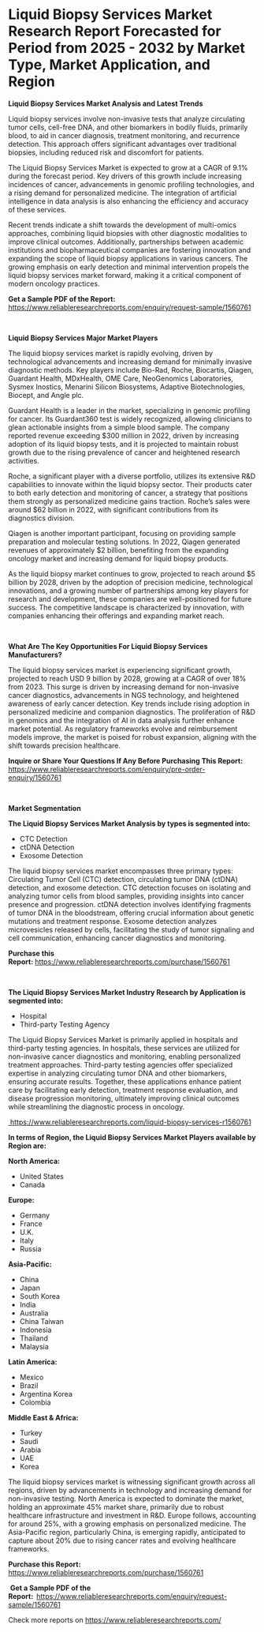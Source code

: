 <p><h1>Liquid Biopsy Services Market Research Report Forecasted for Period from 2025 -  2032 by Market Type, Market Application, and Region</h1></p><p><strong>Liquid Biopsy Services Market Analysis and Latest Trends</strong></p>
<p><p>Liquid biopsy services involve non-invasive tests that analyze circulating tumor cells, cell-free DNA, and other biomarkers in bodily fluids, primarily blood, to aid in cancer diagnosis, treatment monitoring, and recurrence detection. This approach offers significant advantages over traditional biopsies, including reduced risk and discomfort for patients. </p><p>The Liquid Biopsy Services Market is expected to grow at a CAGR of 9.1% during the forecast period. Key drivers of this growth include increasing incidences of cancer, advancements in genomic profiling technologies, and a rising demand for personalized medicine. The integration of artificial intelligence in data analysis is also enhancing the efficiency and accuracy of these services. </p><p>Recent trends indicate a shift towards the development of multi-omics approaches, combining liquid biopsies with other diagnostic modalities to improve clinical outcomes. Additionally, partnerships between academic institutions and biopharmaceutical companies are fostering innovation and expanding the scope of liquid biopsy applications in various cancers. The growing emphasis on early detection and minimal intervention propels the liquid biopsy services market forward, making it a critical component of modern oncology practices.</p></p>
<p><strong>Get a Sample PDF of the Report:&nbsp;</strong> <a href="https://www.reliableresearchreports.com/enquiry/request-sample/1560761?utm_campaign=3061&utm_medium=2&utm_source=Github&utm_content=ia&utm_term=11032025&utm_id=liquid-biopsy-services">https://www.reliableresearchreports.com/enquiry/request-sample/1560761</a></p>
<p>&nbsp;</p>
<p><strong>Liquid Biopsy Services Major Market Players</strong></p>
<p><p>The liquid biopsy services market is rapidly evolving, driven by technological advancements and increasing demand for minimally invasive diagnostic methods. Key players include Bio-Rad, Roche, Biocartis, Qiagen, Guardant Health, MDxHealth, OME Care, NeoGenomics Laboratories, Sysmex Inostics, Menarini Silicon Biosystems, Adaptive Biotechnologies, Biocept, and Angle plc.</p><p>Guardant Health is a leader in the market, specializing in genomic profiling for cancer. Its Guardant360 test is widely recognized, allowing clinicians to glean actionable insights from a simple blood sample. The company reported revenue exceeding $300 million in 2022, driven by increasing adoption of its liquid biopsy tests, and it is projected to maintain robust growth due to the rising prevalence of cancer and heightened research activities.</p><p>Roche, a significant player with a diverse portfolio, utilizes its extensive R&D capabilities to innovate within the liquid biopsy sector. Their products cater to both early detection and monitoring of cancer, a strategy that positions them strongly as personalized medicine gains traction. Roche’s sales were around $62 billion in 2022, with significant contributions from its diagnostics division.</p><p>Qiagen is another important participant, focusing on providing sample preparation and molecular testing solutions. In 2022, Qiagen generated revenues of approximately $2 billion, benefiting from the expanding oncology market and increasing demand for liquid biopsy products.</p><p>As the liquid biopsy market continues to grow, projected to reach around $5 billion by 2028, driven by the adoption of precision medicine, technological innovations, and a growing number of partnerships among key players for research and development, these companies are well-positioned for future success. The competitive landscape is characterized by innovation, with companies enhancing their offerings and expanding market reach.</p></p>
<p>&nbsp;</p>
<p><strong>What Are The Key Opportunities For Liquid Biopsy Services Manufacturers?</strong></p>
<p><p>The liquid biopsy services market is experiencing significant growth, projected to reach USD 9 billion by 2028, growing at a CAGR of over 18% from 2023. This surge is driven by increasing demand for non-invasive cancer diagnostics, advancements in NGS technology, and heightened awareness of early cancer detection. Key trends include rising adoption in personalized medicine and companion diagnostics. The proliferation of R&D in genomics and the integration of AI in data analysis further enhance market potential. As regulatory frameworks evolve and reimbursement models improve, the market is poised for robust expansion, aligning with the shift towards precision healthcare.</p></p>
<p><strong>Inquire or Share Your Questions If Any Before Purchasing This Report:</strong> <a href="https://www.reliableresearchreports.com/enquiry/pre-order-enquiry/1560761?utm_campaign=3061&utm_medium=2&utm_source=Github&utm_content=ia&utm_term=11032025&utm_id=liquid-biopsy-services">https://www.reliableresearchreports.com/enquiry/pre-order-enquiry/1560761</a></p>
<p>&nbsp;</p>
<p><strong>Market Segmentation</strong></p>
<p><strong>The Liquid Biopsy Services Market Analysis by types is segmented into:</strong></p>
<p><ul><li>CTC Detection</li><li>ctDNA Detection</li><li>Exosome Detection</li></ul></p>
<p><p>The liquid biopsy services market encompasses three primary types: Circulating Tumor Cell (CTC) detection, circulating tumor DNA (ctDNA) detection, and exosome detection. CTC detection focuses on isolating and analyzing tumor cells from blood samples, providing insights into cancer presence and progression. ctDNA detection involves identifying fragments of tumor DNA in the bloodstream, offering crucial information about genetic mutations and treatment response. Exosome detection analyzes microvesicles released by cells, facilitating the study of tumor signaling and cell communication, enhancing cancer diagnostics and monitoring.</p></p>
<p><strong>Purchase this Report:&nbsp;</strong><a href="https://www.reliableresearchreports.com/purchase/1560761?utm_campaign=3061&utm_medium=2&utm_source=Github&utm_content=ia&utm_term=11032025&utm_id=liquid-biopsy-services">https://www.reliableresearchreports.com/purchase/1560761</a></p>
<p>&nbsp;</p>
<p><strong>The Liquid Biopsy Services Market Industry Research by Application is segmented into:</strong></p>
<p><ul><li>Hospital</li><li>Third-party Testing Agency</li></ul></p>
<p><p>The Liquid Biopsy Services Market is primarily applied in hospitals and third-party testing agencies. In hospitals, these services are utilized for non-invasive cancer diagnostics and monitoring, enabling personalized treatment approaches. Third-party testing agencies offer specialized expertise in analyzing circulating tumor DNA and other biomarkers, ensuring accurate results. Together, these applications enhance patient care by facilitating early detection, treatment response evaluation, and disease progression monitoring, ultimately improving clinical outcomes while streamlining the diagnostic process in oncology.</p></p>
<p><a href="https://www.reliableresearchreports.com/liquid-biopsy-services-r1560761?utm_campaign=3061&utm_medium=2&utm_source=Github&utm_content=ia&utm_term=11032025&utm_id=liquid-biopsy-services">&nbsp;https://www.reliableresearchreports.com/liquid-biopsy-services-r1560761</a></p>
<p><strong>In terms of Region, the Liquid Biopsy Services Market Players available by Region are:</strong></p>
<p>
    <p> <strong> North America: </strong>
        <ul>
            <li>United States</li>
            <li>Canada</li>
        </ul>
        </p> 
    <p> <strong> Europe: </strong>
        <ul>
            <li>Germany</li>
            <li>France</li>
            <li>U.K.</li>
            <li>Italy</li>
            <li>Russia</li>
        </ul>
        </p> 
    <p> <strong> Asia-Pacific: </strong>
        <ul>
            <li>China</li>
            <li>Japan</li>
            <li>South Korea</li>
            <li>India</li>
            <li>Australia</li>
            <li>China Taiwan</li>
            <li>Indonesia</li>
            <li>Thailand</li>
            <li>Malaysia</li>
        </ul>
        </p> 
    <p> <strong> Latin America: </strong>
        <ul>
            <li>Mexico</li>
            <li>Brazil</li>
            <li>Argentina Korea</li>
            <li>Colombia</li>
        </ul>
        </p> 
    <p> <strong> Middle East & Africa: </strong>
        <ul>
            <li>Turkey</li>
            <li>Saudi</li>
            <li>Arabia</li>
            <li>UAE</li>
            <li>Korea</li>
        </ul>
    </p>
    </p>
<p><p>The liquid biopsy services market is witnessing significant growth across all regions, driven by advancements in technology and increasing demand for non-invasive testing. North America is expected to dominate the market, holding an approximate 45% market share, primarily due to robust healthcare infrastructure and investment in R&D. Europe follows, accounting for around 25%, with a growing emphasis on personalized medicine. The Asia-Pacific region, particularly China, is emerging rapidly, anticipated to capture about 20% due to rising cancer rates and evolving healthcare frameworks.</p></p>
<p><strong>Purchase this Report: </strong><a href="https://www.reliableresearchreports.com/purchase/1560761?utm_campaign=3061&utm_medium=2&utm_source=Github&utm_content=ia&utm_term=11032025&utm_id=liquid-biopsy-services">https://www.reliableresearchreports.com/purchase/1560761</a></p>
<p>&nbsp;<strong>Get a Sample PDF of the Report:&nbsp;&nbsp;</strong><a href="https://www.reliableresearchreports.com/enquiry/request-sample/1560761?utm_campaign=3061&utm_medium=2&utm_source=Github&utm_content=ia&utm_term=11032025&utm_id=liquid-biopsy-services">https://www.reliableresearchreports.com/enquiry/request-sample/1560761</a></p>
<p><strong></strong></p>
<p>Check more reports on <a href="https://www.reliableresearchreports.com/?utm_campaign=3061&utm_medium=2&utm_source=Github&utm_content=ia&utm_term=11032025&utm_id=liquid-biopsy-services">https://www.reliableresearchreports.com/</a></p>